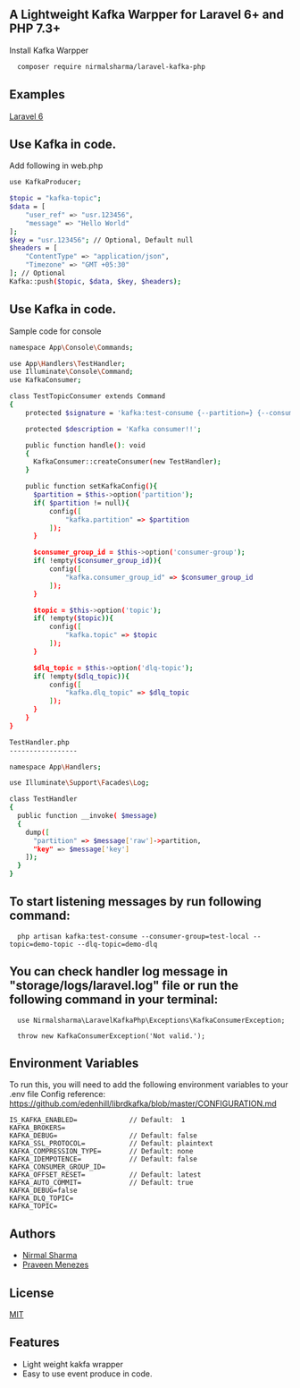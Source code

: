 ## A Lightweight Kafka Warpper for Laravel 6+ and PHP 7.3+

Install Kafka Warpper

```bash
  composer require nirmalsharma/laravel-kafka-php
```


## Examples
[Laravel 6](examples/laravel-6-example)


## Use Kafka in code.

Add following in web.php

```bash
use KafkaProducer;

$topic = "kafka-topic";
$data = [
    "user_ref" => "usr.123456",
    "message" => "Hello World"
];
$key = "usr.123456"; // Optional, Default null
$headers = [
    "ContentType" => "application/json",
    "Timezone" => "GMT +05:30"
]; // Optional
Kafka::push($topic, $data, $key, $headers);

```

## Use Kafka in code.

Sample code for console

```bash
namespace App\Console\Commands;

use App\Handlers\TestHandler;
use Illuminate\Console\Command;
use KafkaConsumer;

class TestTopicConsumer extends Command
{
    protected $signature = 'kafka:test-consume {--partition=} {--consumer-group=} {--topic=} {--dlq-topic=}';

    protected $description = 'Kafka consumer!!';

    public function handle(): void
    {
      KafkaConsumer::createConsumer(new TestHandler);
    }

    public function setKafkaConfig(){ 
      $partition = $this->option('partition');
      if( $partition != null){
          config([
              "kafka.partition" => $partition
          ]);
      }

      $consumer_group_id = $this->option('consumer-group');
      if( !empty($consumer_group_id)){
          config([
              "kafka.consumer_group_id" => $consumer_group_id
          ]);
      }

      $topic = $this->option('topic');
      if( !empty($topic)){
          config([
              "kafka.topic" => $topic
          ]);
      }

      $dlq_topic = $this->option('dlq-topic');
      if( !empty($dlq_topic)){
          config([
              "kafka.dlq_topic" => $dlq_topic
          ]);
      }        
    }
}

TestHandler.php
-----------------

namespace App\Handlers;

use Illuminate\Support\Facades\Log;

class TestHandler
{
  public function __invoke( $message)
  {   
    dump([ 
      "partition" => $message['raw']->partition, 
      "key" => $message['key'] 
    ]);
  }
}

```

## To start listening messages by run following command: 

```
  php artisan kafka:test-consume --consumer-group=test-local --topic=demo-topic --dlq-topic=demo-dlq
```

## You can check handler log message in "storage/logs/laravel.log" file or run the following command in your terminal:
```
  use Nirmalsharma\LaravelKafkaPhp\Exceptions\KafkaConsumerException;
  
  throw new KafkaConsumerException('Not valid.');
```

## Environment Variables

To run this, you will need to add the following environment variables to your .env file
Config reference: https://github.com/edenhill/librdkafka/blob/master/CONFIGURATION.md

```
IS_KAFKA_ENABLED=             // Default:  1
KAFKA_BROKERS=
KAFKA_DEBUG=                  // Default: false
KAFKA_SSL_PROTOCOL=           // Default: plaintext
KAFKA_COMPRESSION_TYPE=       // Default: none
KAFKA_IDEMPOTENCE=            // Default: false
KAFKA_CONSUMER_GROUP_ID=      
KAFKA_OFFSET_RESET=           // Default: latest
KAFKA_AUTO_COMMIT=            // Default: true
KAFKA_DEBUG=false
KAFKA_DLQ_TOPIC=
KAFKA_TOPIC=
```


## Authors

- [Nirmal Sharma](https://github.com/nirmalsharmamca)
- [Praveen Menezes](https://github.com/praveenmenezes)


## License

[MIT](https://choosealicense.com/licenses/mit/)



## Features

- Light weight kakfa wrapper
- Easy to use event produce in code.
